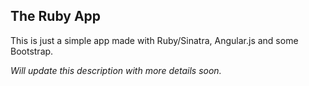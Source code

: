 ## The Ruby App

This is just a simple app made with Ruby/Sinatra, Angular.js and some Bootstrap.

*Will update this description with more details soon.*
